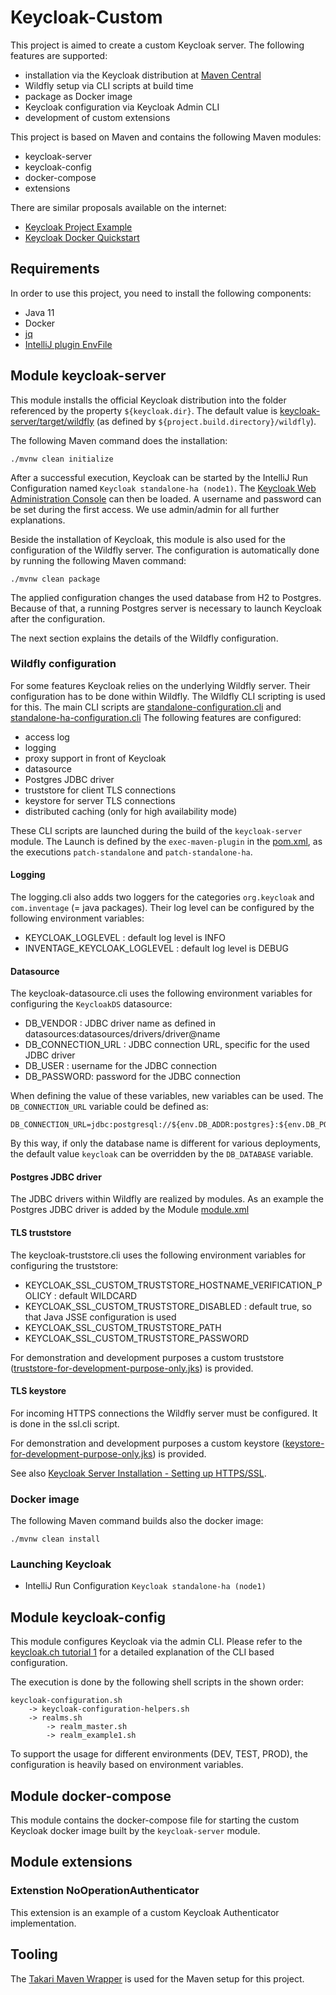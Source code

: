 Keycloak-Custom
===============

This project is aimed to create a custom Keycloak server. The following features are supported:

- installation via the Keycloak distribution at [Maven Central](https://mvnrepository.com/artifact/org.keycloak/keycloak-server-dist)
- Wildfly setup via CLI scripts at build time
- package as Docker image
- Keycloak configuration via Keycloak Admin CLI
- development of custom extensions

This project is based on Maven and contains the following Maven modules:

- keycloak-server
- keycloak-config  
- docker-compose  
- extensions

There are similar proposals available on the internet:

- [Keycloak Project Example](https://github.com/thomasdarimont/keycloak-project-example)
- [Keycloak Docker Quickstart](https://github.com/OpenPj/keycloak-docker-quickstart)

Requirements
------------

In order to use this project, you need to install the following components:

- Java 11
- Docker 
- [jq](https://stedolan.github.io/jq/)
- [IntelliJ plugin EnvFile](https://plugins.jetbrains.com/plugin/7861-envfile)

Module keycloak-server
----------------------

This module installs the official Keycloak distribution into the folder referenced by the property `${keycloak.dir}`. The default value is [keycloak-server/target/wildfly](./keycloak-server/target/wildfly) (as defined by `${project.build.directory}/wildfly`).

The following Maven command does the installation:

```shell
./mvnw clean initialize
```

After a successful execution, Keycloak can be started by the IntelliJ Run Configuration named `Keycloak standalone-ha (node1)`. The [Keycloak Web Administration Console](http://localhost:8080/auth/) can then be loaded. A username and password can be set during the first access. We use admin/admin for all further explanations.

Beside the installation of Keycloak, this module is also used for the configuration of the Wildfly server. The configuration is automatically done by running the following Maven command:

```shell
./mvnw clean package
```

The applied configuration changes the used database from H2 to Postgres. Because of that, a running Postgres server is necessary to launch Keycloak after the configuration.

The next section explains the details of the Wildfly configuration.

### Wildfly configuration

For some features Keycloak relies on the underlying Wildfly server. Their configuration has to be done within Wildfly. The Wildfly CLI scripting is used for this. The main CLI scripts are [standalone-configuration.cli](keycloak-server/src/main/resources/wildfly/cli/standalone-configuration.cli) and [standalone-ha-configuration.cli](keycloak-custom/src/main/resources/wildfly/cli/standalone-ha-configuration.cli) The following features are configured:

- access log
- logging
- proxy support in front of Keycloak
- datasource
- Postgres JDBC driver
- truststore for client TLS connections
- keystore for server TLS connections
- distributed caching (only for high availability mode)

These CLI scripts are launched during the build of the `keycloak-server` module. The Launch is defined by the `exec-maven-plugin` in the [pom.xml](./keycloak-custom/pom.xml), as the executions `patch-standalone` and `patch-standalone-ha`.

#### Logging

The logging.cli also adds two loggers for the categories `org.keycloak` and `com.inventage` (= java packages). Their log level can be configured by the following environment variables:

- KEYCLOAK_LOGLEVEL : default log level is INFO
- INVENTAGE_KEYCLOAK_LOGLEVEL : default log level is DEBUG

#### Datasource

The keycloak-datasource.cli uses the following environment variables for configuring the `KeycloakDS` datasource:

- DB_VENDOR : JDBC driver name as defined in datasources:datasources/drivers/driver@name
- DB_CONNECTION_URL : JDBC connection URL, specific for the used JDBC driver
- DB_USER : username for the JDBC connection
- DB_PASSWORD: password for the JDBC connection

When defining the value of these variables, new variables can be used. The `DB_CONNECTION_URL` variable could be defined as:

```
DB_CONNECTION_URL=jdbc:postgresql://${env.DB_ADDR:postgres}:${env.DB_PORT:5432}/${env.DB_DATABASE:keycloak}${env.JDBC_PARAMS:}
```

By this way, if only the database name is different for various deployments, the default value `keycloak` can be overridden by the `DB_DATABASE` variable.

#### Postgres JDBC driver

The JDBC drivers within Wildfly are realized by modules. As an example the Postgres JDBC driver is added by the Module [module.xml](keycloak-server/src/main/resources/wildfly/modules/system/layers/keycloak/org/postgresql/main/module.xml)

#### TLS truststore

The keycloak-truststore.cli uses the following environment variables for configuring the truststore:

- KEYCLOAK_SSL_CUSTOM_TRUSTSTORE_HOSTNAME_VERIFICATION_POLICY : default WILDCARD
- KEYCLOAK_SSL_CUSTOM_TRUSTSTORE_DISABLED : default true, so that Java JSSE configuration is used
- KEYCLOAK_SSL_CUSTOM_TRUSTSTORE_PATH
- KEYCLOAK_SSL_CUSTOM_TRUSTSTORE_PASSWORD

For demonstration and development purposes a custom truststore ([truststore-for-development-purpose-only.jks](keycloak-server/src/main/resources/wildfly/standalone/configuration/truststore-for-development-purpose-only.jks)) is provided.

#### TLS keystore

For incoming HTTPS connections the Wildfly server must be configured. It is done in the ssl.cli script.

For demonstration and development purposes a custom keystore ([keystore-for-development-purpose-only.jks](keycloak-server/src/main/resources/wildfly/standalone/configuration/keystore-for-development-purpose-only.jks)) is provided.

See also [Keycloak Server Installation - Setting up HTTPS/SSL](https://www.keycloak.org/docs/latest/server_installation/index.html#_setting_up_ssl).

### Docker image

The following Maven command builds also the docker image:

```shell
./mvnw clean install
```

### Launching Keycloak

- IntelliJ Run Configuration `Keycloak standalone-ha (node1)`

Module keycloak-config
----------------------

This module configures Keycloak via the admin CLI. Please refer to the [keycloak.ch tutorial 1](https://keycloak.ch/keycloak-tutorials/tutorial-1-installing-and-running-keycloak/) for a detailed explanation of the CLI based configuration.

The execution is done by the following shell scripts in the shown order:

```
keycloak-configuration.sh 
    -> keycloak-configuration-helpers.sh
    -> realms.sh
        -> realm_master.sh
        -> realm_example1.sh
```

To support the usage for different environments (DEV, TEST, PROD), the configuration is heavily based on environment variables.

Module docker-compose
---------------------

This module contains the docker-compose file for starting the custom Keycloak docker image built by the `keycloak-server` module.

Module extensions
-----------------

### Extenstion NoOperationAuthenticator

This extension is an example of a custom Keycloak Authenticator implementation.

Tooling
-------

The [Takari Maven Wrapper](https://github.com/takari/maven-wrapper) is used for the Maven setup for this project.
